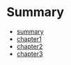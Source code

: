 # Summary

* [summary](README.md)
* [chapter1](chapter1.md)
* [chapter2](chapter2.md)
* [chapter3](chapter3.md)

